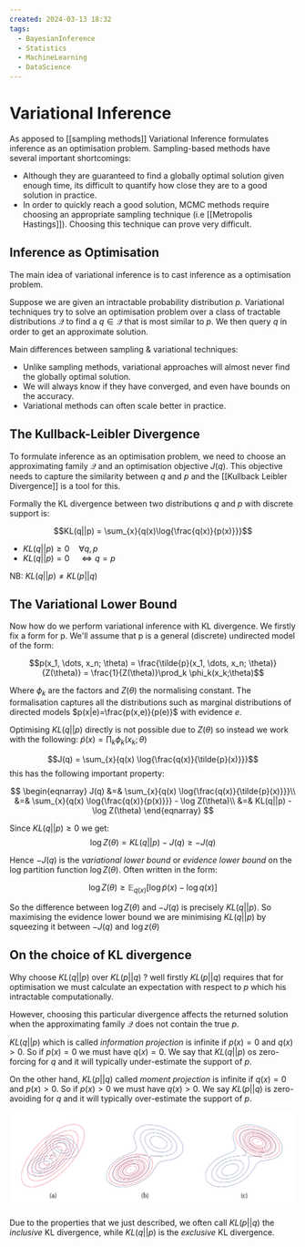 ```yaml
---
created: 2024-03-13 18:32
tags:
  - BayesianInference
  - Statistics
  - MachineLearning
  - DataScience
---
```


# Variational Inference

As apposed to [[sampling methods]] Variational Inference formulates inference as an optimisation problem. Sampling-based methods have several important shortcomings:

- Although they are guaranteed to find a globally optimal solution given enough time, its difficult to quantify how close they are to a good solution in practice.
- In order to quickly reach a good solution, MCMC methods require choosing an appropriate sampling technique (i.e [[Metropolis Hastings]]). Choosing this technique can prove very difficult.

## Inference as Optimisation

The main idea of variational inference is to cast inference as a optimisation problem. 

Suppose we are given an intractable probability distribution $p$. Variational techniques try to solve an optimisation problem over a class of tractable distributions $\mathcal{Q}$  to find a $q \in \mathcal{Q}$ that is most similar to $p$. We then query $q$ in order to get an approximate solution. 

Main differences between sampling & variational techniques:

- Unlike sampling methods, variational approaches will almost never find the globally optimal solution. 
- We will always know if they have converged, and even have bounds on the accuracy.
- Variational methods can often scale better in practice.

## The Kullback-Leibler Divergence

To formulate inference as an optimisation problem, we need to choose an approximating family $\mathcal{Q}$ and an optimisation objective $J(q)$. This objective needs to capture the similarity between $q$ and $p$ and the [[Kullback Leibler Divergence]] is a tool for this.

Formally the KL divergence between two distributions $q$ and $p$ with discrete support is:

$$KL(q||p) = \sum_{x}{q(x)\log{\frac{q(x)}{p(x)}}}$$
- $KL(q||p) \geq 0 \quad \forall q,p$
- $KL(q||p) = 0 \quad \Leftrightarrow q=p$

NB: $KL(q||p) \neq KL(p||q)$

## The Variational Lower Bound

Now how do we perform variational inference with KL divergence. We firstly fix a form for p. We'll assume that p is a general (discrete) undirected model of the form:

$$p(x_1, \dots, x_n; \theta) = \frac{\tilde{p}(x_1, \dots, x_n; \theta)}{Z(\theta)} = \frac{1}{Z(\theta)}\prod_k \phi_k(x_k;\theta)$$

Where $\phi_k$ are the factors and $Z(\theta)$ the normalising constant. The formalisation captures all the distributions such as marginal distributions of directed models $p(x|e)=\frac{p(x,e)}{p(e)}$ with evidence $e$.

Optimising $KL(q||p)$ directly is not possible due to $Z(\theta)$ so instead we work with the following:
$\tilde{p}(x) = \prod_{k}\phi_k(x_k;\theta)$

$$J(q) = \sum_{x}{q(x) \log{\frac{q(x)}{\tilde{p}(x)}}}$$
this has the following important property:

$$
\begin{eqnarray}
J(q) &=& \sum_{x}{q(x) \log{\frac{q(x)}{\tilde{p}(x)}}}\\
&=& \sum_{x}{q(x) \log{\frac{q(x)}{p(x)}}} - \log Z(\theta)\\
&=& KL(q||p) - \log Z(\theta)
\end{eqnarray}
$$

Since $KL(q||p) \geq 0$ we get:
$$\log Z(\theta) = KL(q||p) - J(q) \geq -J(q)$$

Hence $-J(q)$ is the *variational lower bound* or *evidence lower bound* on the log partition function $\log Z(\theta)$. Often written in the form:

$$\log Z(\theta) \geq \mathbb{E}_{q(x)}[\log \tilde{p}(x) - \log q(x)]$$

So the difference between $\log Z(\theta)$ and $-J(q)$ is precisely $KL(q||p)$. So maximising the evidence lower bound we are minimising $KL(q||p)$ by squeezing it between $-J(q)$ and $\log z(\theta)$

## On the choice of KL divergence

Why choose $KL(q||p)$ over $KL(p||q)$ ? well firstly $KL(p||q)$ requires that for optimisation we must calculate an expectation with respect to $p$ which his intractable computationally.

However, choosing this particular divergence affects the returned solution when the approximating family $\mathcal{Q}$ does not contain the true $p$.

$KL(q||p)$ which is called *information projection* is infinite if $p(x)=0$ and $q(x)>0$. So if $p(x)=0$ we must have $q(x)=0$. We say that $KL(q||p)$ os zero-forcing for $q$ and it will typically under-estimate the support of $p$.

On the other hand, $KL(p||q)$ called *moment projection* is infinite if $q(x)=0$ and $p(x)>0$. So if $p(x)>0$ we must have $q(x)>0$. We say $KL(p||q)$ is zero-avoiding for $q$ and it will typically over-estimate the support of $p$.

![](assets/kldiv.png)

Due to the properties that we just described, we often call $KL(p||q)$ the _inclusive_ KL divergence, while $KL(q||p)$ is the _exclusive_ KL divergence.

